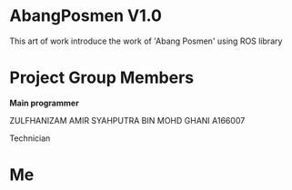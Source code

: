 # AbangPosmen V1.0
This art of work introduce the work of 'Abang Posmen' using ROS library

# Project Group Members

**Main programmer**

ZULFHANIZAM AMIR SYAHPUTRA BIN MOHD GHANI A166007

Technician


# Me
